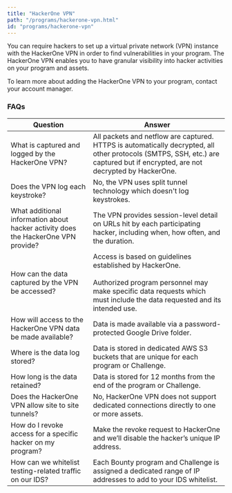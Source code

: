 ```yaml
---
title: "HackerOne VPN"
path: "/programs/hackerone-vpn.html"
id: "programs/hackerone-vpn"
---
```


You can require hackers to set up a virtual private network (VPN) instance with the HackerOne VPN in order to find vulnerabilities in your program. The HackerOne VPN enables you to have granular visibility into hacker activities on your program and assets.   

To learn more about adding the HackerOne VPN to your program, contact your account manager.

### FAQs
Question | Answer
-------- | ------
What is captured and logged by the HackerOne VPN? | All packets and netflow are captured. HTTPS is automatically decrypted, all other protocols (SMTPS, SSH, etc.) are captured but if encrypted, are not decrypted by HackerOne.
Does the VPN log each keystroke? | No, the VPN uses split tunnel technology which doesn't log keystrokes.
What additional information about hacker activity does the HackerOne VPN provide? | The VPN provides session-level detail on URLs hit by each participating hacker, including when, how often, and the duration.
How can the data captured by the VPN be accessed? | Access is based on guidelines established by HackerOne.<br><br>Authorized program personnel may make specific data requests which must include the data requested and its intended use.
How will access to the HackerOne VPN data be made available? | Data is made available via a password-protected Google Drive folder.
Where is the data log stored? | Data is stored in dedicated AWS S3 buckets that are unique for each program or Challenge.
How long is the data retained? | Data is stored for 12 months from the end of the program or Challenge.
Does the HackerOne VPN allow site to site tunnels? | No, HackerOne VPN does not support dedicated connections directly to one or more assets.
How do I revoke access for a specific hacker on my program? | Make the revoke request to HackerOne and we’ll disable the hacker’s unique IP address.
How can we whitelist testing-related traffic on our IDS? | Each Bounty program and Challenge is assigned a dedicated range of IP addresses to add to your IDS whitelist.
